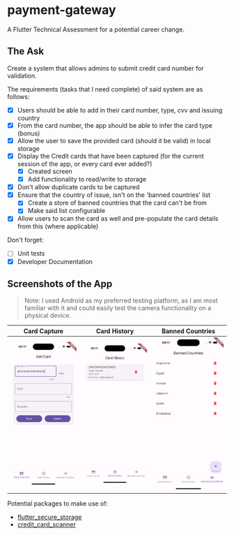 # payment-gateway

A Flutter Technical Assessment for a potential career change.

## The Ask

Create a system that allows admins to submit credit card number for validation.

The requirements (tasks that I need complete) of said system are as follows:

- [x] Users should be able to add in their card number, type, cvv and issuing country
- [x] From the card number, the app should be able to infer the card type (bonus)
- [x] Allow the user to save the provided card (should it be valid) in local storage
- [x] Display the Credit cards that have been captured (for the current session of the app, or every card ever added?)
    - [x] Created screen
    - [x] Add functionality to read/write to storage
- [x] Don't allow duplicate cards to be captured
- [x] Ensure that the country of issue, isn't on the 'banned countries' list
    - [x] Create a store of banned countries that the card can't be from
    - [x] Make said list configurable
- [x] Allow users to scan the card as well and pre-populate the card details from this (where applicable)

Don't forget:

- [ ] Unit tests
- [x] Developer Documentation

## Screenshots of the App
> Note: I used Android as my preferred testing platform, as I am most familiar with it and could easily test the camera functionality on a physical device.

| Card Capture                                                    | Card History                                                    | Banned Countries                                                        |
|-----------------------------------------------------------------|-----------------------------------------------------------------|-------------------------------------------------------------------------|
| ![Card Capture](./payment_gateway/screenshots/card_capture.png) | ![Card History](./payment_gateway/screenshots/card_history.png) | ![Banned Countries](./payment_gateway/screenshots/banned_countries.png) |

Potential packages to make use of:

- [flutter_secure_storage](https://pub.dev/packages/flutter_secure_storage)
- [credit_card_scanner](https://pub.dev/packages/credit_card_scanner)
